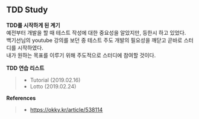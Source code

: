 <h2>TDD Study</h2>

**TDD를 시작하게 된 계기** <br/>
예전부터 개발을 할 때 테스트 작성에 대한 중요성을 알았지만, 등한시 하고 있었다. <br/>
백기선님의 youtube 강의를 보던 중 테스트 주도 개발의 필요성을 깨닫고 곧바로 스터디를 시작하였다. <br/>
내가 원하는 목표를 이루기 위해 주도적으로 스터디에 참여할 것이다. <br/>

**TDD 연습 리스트**
>+ Tutorial (2019.02.16)
>+ Lotto (2019.02.24)


**References**
>+ https://okky.kr/article/538114
